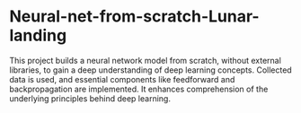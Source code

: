 # Neural-net-from-scratch-Lunar-landing
This project builds a neural network model from scratch, without external libraries, to gain a deep understanding of deep learning concepts. Collected data is used, and essential components like feedforward and backpropagation are implemented. It enhances comprehension of the underlying principles behind deep learning.
